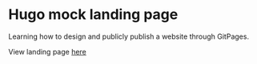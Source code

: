 # Hugo mock landing page

Learning how to design and publicly publish a website through GitPages.

View landing page [here](https://arriellam.github.io/hugo-mock-landing-page/)
